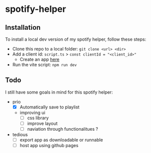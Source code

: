 # spotify-helper

## Installation
To install a local dev version of my spotify helper, follow these steps:
- Clone this repo to a local folder: `git clone <url> <dir>`
- Add a client id: `script.ts` > `const clientId = "<client_id>"`
  - Create an app [here](https://developer.spotify.com/dashboard)
- Run the vite script: `npm run dev`

## Todo
I still have some goals in mind for this spotify helper:
- prio
  - [x] Automatically save to playlist
  - improving ui
    - [ ] css library
    - [ ] improve layout
    - [ ] naviation through functionalitues ?
- tedious
  - [ ] export app as downloadable or runnable
  - [ ] host app using github pages
